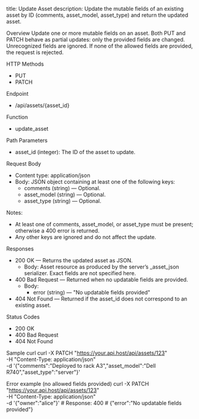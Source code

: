 title: Update Asset
description: Update the mutable fields of an existing asset by ID (comments, asset_model, asset_type) and return the updated asset.

Overview
Update one or more mutable fields on an asset. Both PUT and PATCH behave as partial updates: only the provided fields are changed. Unrecognized fields are ignored. If none of the allowed fields are provided, the request is rejected.

HTTP Methods
- PUT
- PATCH

Endpoint
- /api/assets/{asset_id}

Function
- update_asset

Path Parameters
- asset_id (integer): The ID of the asset to update.

Request Body
- Content type: application/json
- Body: JSON object containing at least one of the following keys:
  - comments (string) — Optional.
  - asset_model (string) — Optional.
  - asset_type (string) — Optional.

Notes:
- At least one of comments, asset_model, or asset_type must be present; otherwise a 400 error is returned.
- Any other keys are ignored and do not affect the update.

Responses
- 200 OK — Returns the updated asset as JSON.
  - Body: Asset resource as produced by the server’s _asset_json serializer. Exact fields are not specified here.
- 400 Bad Request — Returned when no updatable fields are provided.
  - Body:
    - error (string) — "No updatable fields provided"
- 404 Not Found — Returned if the asset_id does not correspond to an existing asset.

Status Codes
- 200 OK
- 400 Bad Request
- 404 Not Found

Sample curl
    curl -X PATCH "https://your.api.host/api/assets/123" \
      -H "Content-Type: application/json" \
      -d '{"comments":"Deployed to rack A3","asset_model":"Dell R740","asset_type":"server"}'

Error example (no allowed fields provided)
    curl -X PATCH "https://your.api.host/api/assets/123" \
      -H "Content-Type: application/json" \
      -d '{"owner":"alice"}'
    # Response: 400
    # {"error":"No updatable fields provided"}